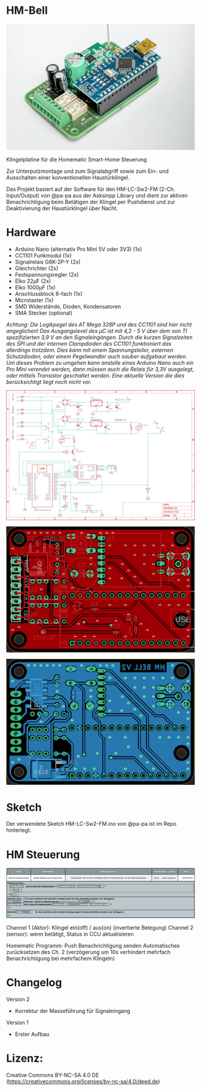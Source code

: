 # HM-Bell

![Projektbild](/images/HM-Bell_v2_3D_view_2to3.jpg)

Klingelplatine für die Homematic Smart-Home Steuerung

Zur Unterputzmontage und zum Signalabgriff sowie zum Ein- und Ausschalten einer konventionellen Haustürklingel.

Das Projekt basiert auf der Software für den HM-LC-Sw2-FM (2-Ch. Input/Output) von @pa-pa aus der Asksinpp Library und dient zur aktiven Benachrichtigung beim Betätigen der Klingel per Pushdienst und zur Deaktivierung der Haustürklingel über Nacht.

# Hardware
* Arduino Nano (alternativ Pro Mini 5V oder 3V3) (1x)
* CC1101 Funkmodul (1x)
* Signalrelais G6K-2P-Y (2x)
* Gleichrichter (2x)
* Festspannungsregler (2x)
* Elko 22µF (2x)
* Elko 1000µF (1x)
* Anschlussblock 8-fach (1x)
* Microtaster (1x)
* SMD Widerstände, Dioden, Kondensatoren
* SMA Stecker (optional)

*Achtung: Die Logikpegel des AT Mega 328P und des CC1101 sind hier nicht angeglichen! Das Ausgangslevel des µC ist mit 4,2 - 5 V über dem von TI spezifizierten 3,9 V an den Signaleingängen. Durch die kurzen Signalzeiten des SPI und der internen Clampdioden des CC1101 funktioniert das allerdings trotzdem. Dies kann mit einem Spannungsteiler, externen Schutzdioden, oder einem Pegelwandler auch sauber aufgebaut werden.  
Um dieses Problem zu umgehen kann anstelle eines Arduino Nano auch ein Pro Mini verendet werden, dann müssen auch die Relais für 3,3V ausgelegt, oder mittels Transistor geschaltet werden. Eine aktuelle Version die dies berücksichtigt liegt noch nicht vor.*


![Schematic](/images/HM-Bell_v2_shematic.jpg)

![TopLayer](/images/HM-Bell_v2_toplayer.jpg)

![BottomLayer](/images/HM-Bell_v2_bottomlayer.jpg)

# Sketch

Der verwendete Sketch HM-LC-Sw2-FM.ino von @pa-pa ist im Repo hinterlegt.

# HM Steuerung

![HomematicProgramm](/images/HM-Bell_CCU-Programm.png)

Channel 1 (Aktor): Klingel ein(off) / aus(on) (invertierte Belegung)
Channel 2 (sensor): wenn betätigt, Status in CCU aktualisieren

Homematic Programm:
Push Benachrichtigung senden
Automatisches zurücksetzen des Ch. 2 (verzögerung um 10s verhindert mehrfach Benachrichtigung bei mehrfachem Klingeln) 

# Changelog
Version 2
* Korrektur der Masseführung für Signaleingang

Version 1
* Erster Aufbau

# Lizenz:
Creative Commons BY-NC-SA 4.0 DE (https://creativecommons.org/licenses/by-nc-sa/4.0/deed.de)
